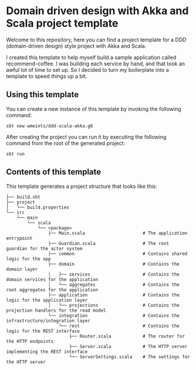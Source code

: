 # Domain driven design with Akka and Scala project template

Welcome to this repository, here you can find a project template for a DDD (domain-driven design) style project with
Akka and Scala. 

I created this template to help myself build a sample application called recommend-coffee. I was building each service
by hand, and that took an awful lot of time to set up. So I decided to turn my boilerplate into a template to speed
things up a bit.

## Using this template

You can create a new instance of this template by invoking the following command:

```shell
sbt new wmeints/ddd-scala-akka.g8
```

After creating the project you can run it by executing the following command from the root of the generated project:

```shell
sbt run
```

## Contents of this template

This template generates a project structure that looks like this:

```
├── build.sbt
├── project
│   └── build.properties
└── src
    └── main
        └── scala
            └── <package>
                ├── Main.scala                      # The application entrypoint
                ├── Guardian.scala                  # The root guardian for the actor system
                ├── common                          # Contains shared logic for the app
                ├── domain                          # Contains the domain layer
                │   ├── services                    # Contains the domain services for the application
                │   └── aggregates                  # Contains the root aggregates for the application
                ├── application                     # Contains the logic for the application layer
                │   └── projections                 # Contains the projection handlers for the read model
                └── integration                     # Contains the infrastructure/integration layer
                    └── rest                        # Contains the logic for the REST interface
                        ├── Router.scala            # The router for the HTTP endpoints
                        ├── Server.scala            # The HTTP server implementing the REST interface
                        └── ServerSettings.scala    # The settings for the HTTP server
```
